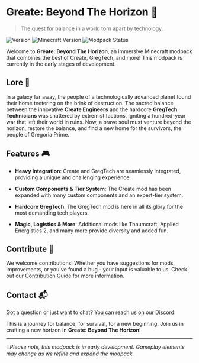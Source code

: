 # Greate: Beyond The Horizon 🚀
> The quest for balance in a world torn apart by technology.

![Version](https://img.shields.io/badge/version-0.0.2-blue.svg?cacheSeconds=2592000)
![Minecraft Version](https://img.shields.io/badge/MC-1.20.1-green)
![Modpack Status](https://img.shields.io/badge/status-early%20development-red)

Welcome to **Greate: Beyond The Horizon**, an immersive Minecraft modpack that combines the best of Create, GregTech, and more! This modpack is currently in the early stages of development.

## Lore 📜

In a galaxy far away, the people of a technologically advanced planet found their home teetering on the brink of destruction. The sacred balance between the innovative **Create Engineers** and the hardcore **GregTech Technicians** was shattered by extremist factions, igniting a hundred-year war that left their world in ruins. Now, a brave soul must venture beyond the horizon, restore the balance, and find a new home for the survivors, the people of Gregoria Prime.

## Features 🎮

* **Heavy Integration**: Create and GregTech are seamlessly integrated, providing a unique and challenging experience.

* **Custom Components & Tier System**: The Create mod has been expanded with many custom components and an expert-tier system.

* **Hardcore GregTech**: The GregTech mod is here in all its glory for the most demanding tech players.

* **Magic, Logistics & More**: Additional mods like Thaumcraft, Applied Energistics 2, and many more provide diversity and added fun.

## Contribute 👥

We welcome contributions! Whether you have suggestions for mods, improvements, or you've found a bug - your input is valuable to us. Check out our [Contribution Guide](CONTRIBUTING.md) for more information.

## Contact 📬

Got a question or just want to chat? You can reach us on [our Discord](https://discord.gg/FpwgKtavyG).

This is a journey for balance, for survival, for a new beginning. Join us in crafting a new horizon in **Greate: Beyond The Horizon**!

---

💡*Please note, this modpack is in early development. Gameplay elements may change as we refine and expand the modpack.*
